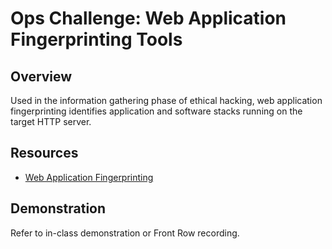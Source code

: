 # Ops Challenge: Web Application Fingerprinting Tools

## Overview

Used in the information gathering phase of ethical hacking, web application fingerprinting identifies application and software stacks running on the target HTTP server.

## Resources

- [Web Application Fingerprinting](https://anantshri.info/articles/web_app_finger_printing.html#methods)

## Demonstration

Refer to in-class demonstration or Front Row recording.
